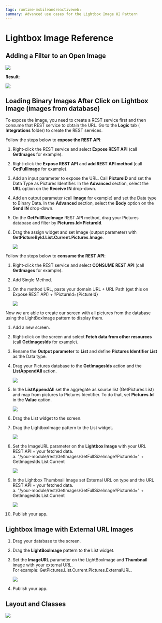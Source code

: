 ```yaml
---
tags: runtime-mobileandreactiveweb;  
summary: Advanced use cases for the Lightbox Image UI Pattern
---
```


# Lightbox Image Reference

## Adding a Filter to an Open Image

![](images/light_box_add_filter.png)

**Result**:

![](images/Lightbox_filter.gif)

## Loading Binary Images After Click on Lightbox Image (images from database)

To expose the image, you need to create a REST service first and then consume that REST service to obtain the URL. Go to the **Logic** tab ( **Integrations** folder) to create the REST services.

Follow the steps below to **expose the REST API**:

1. Right-click the REST service and select **Expose REST API** (call **GetImages** for example).

1. Right-click the **Expose REST API** and **add REST API method** (call **GetFullImage** for example).

1. Add an input parameter to expose the URL. Call **PictureID** and set the Data Type as Pictures Identifier. In the **Advanced** section, select the **URL** option on the **Receive IN** drop-down.

1. Add an output parameter (call **Image** for example) and set the Data type to Binary Data. In the **Advanced** section, select the **Body** option on the **Send IN** drop-down.

1. On the **GetFullSizeImage** REST API method, drag your Pictures database and filter by **Pictures.Id=PictureId**.

1. Drag the assign widget and set Image (output parameter) with **GetPictureById.List.Current.Pictures.Image**.

    ![](images/2017_10_31_15_48_17_LighBoxImage_documentation_Google_Docs.png)

Follow the steps below to **consume the REST API**:

1. Right-click the REST service and select **CONSUME REST API** (call **GetImages** for example).

1. Add Single Method.

1. On the method URL, paste your domain URL + URL Path (get this on Expose REST API) + ?PictureId={PictureId}

    ![](images/2017_10_31_15_48_32_LighBoxImage_documentation_Google_Docs.png)

Now we are able to create our screen with all pictures from the database using the LightBoxImage pattern to display them.

1. Add a new screen.

1. Right-click on the screen and select **Fetch data from other resources** (call **GetImagesIds** for example).

1. Rename the **Output parameter** to **List** and define **Pictures Identifier List** as the Data type.

1. Drag your Pictures database to the **GetImagesIds** action and the **ListAppendAll** action.

    ![](images/2017_10_31_15_48_55_LighBoxImage_documentation_Google_Docs.png)

1. In the **ListAppendAll** set the aggregate as source list (GetPictures.List) and map from pictures to Pictures Identifier. To do that, set **Pictures.Id** in the **Value** option.

    ![](images/2017_10_31_15_50_07_LighBoxImage_documentation_Google_Docs.png)

1. Drag the List widget to the screen.

1. Drag the LightboxImage pattern to the List widget.

    ![](images/2017_10_31_15_50_22_LighBoxImage_documentation_Google_Docs.png)

1. Set the ImageURL parameter on the **Lightbox Image** with your URL REST API + your fetched data.  
a. "/your-module/rest/GetImages/GetFullSizeImage?PictureId=" + GetImagesIds.List.Current

    ![](images/2017_10_31_15_50_52_LighBoxImage_documentation_Google_Docs.png)

1. In the Lightbox Thumbnail Image set External URL on type and the URL REST API + your fetched data.  
a. "/your-module/rest/GetImages/GetFullSizeImage?PictureId=" + GetImagesIds.List.Current

    ![](images/2017_10_31_15_51_12_LighBoxImage_documentation_Google_Docs.png)

1. Publish your app.

## Lightbox Image with External URL Images

1. Drag your database to the screen.

1. Drag the **LightBoxImage** pattern to the List widget.

1. Set the **ImageURL** parameter on the LightBoxImage and **Thumbnail** image with your external URL.  
For example: GetPictures.List.Current.Pictures.ExternalURL.

    ![](images/2017_10_31_15_51_44_LighBoxImage_documentation_Google_Docs.png)

1. Publish your app.  

## Layout and Classes

![](images/2017_10_31_15_47_39_LighBoxImage_documentation_Google_Docs.png)
